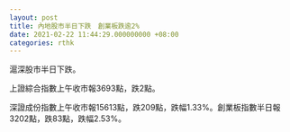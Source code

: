 ```yaml
---
layout: post
title: 內地股市半日下跌　創業板跌逾2%
date: 2021-02-22 11:44:29.000000000 +08:00
categories: rthk
---
```


滬深股市半日下跌。

上證綜合指數上午收市報3693點，跌2點。

深證成份指數上午收市報15613點，跌209點，跌幅1.33%。創業板指數半日報3202點，跌83點，跌幅2.53%。
